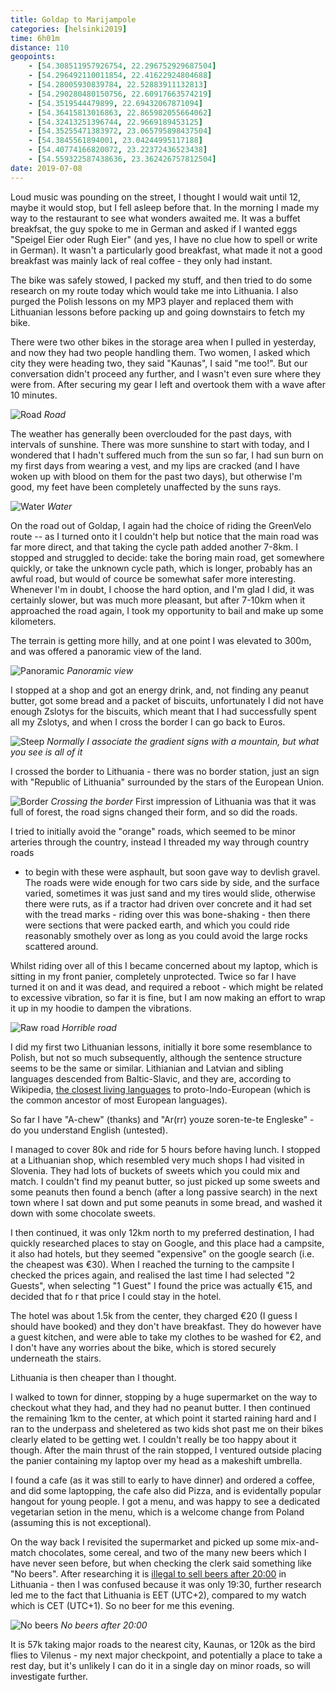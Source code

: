 ```yaml
--- 
title: Goldap to Marijampole
categories: [helsinki2019]
time: 6h01m
distance: 110
geopoints:
    - [54.308511957926754, 22.296752929687504]
    - [54.296492110011854, 22.41622924804688]
    - [54.28005930839784, 22.52883911132813]
    - [54.290280480150756, 22.60917663574219]
    - [54.3519544479899, 22.69432067871094]
    - [54.36415813016863, 22.865982055664062]
    - [54.32413251396744, 22.9669189453125]
    - [54.35255471383972, 23.065795898437504]
    - [54.3845561894001, 23.04244995117188]
    - [54.40774166820072, 23.22372436523438]
    - [54.559322587438636, 23.362426757812504]
date: 2019-07-08
---
```


Loud music was pounding on the street, I thought I would wait until 12, maybe
it would stop, but I fell asleep before that. In the morning I made my way to
the restaurant to see what wonders awaited me. It was a buffet breakfsat, the
guy spoke to me in German and asked if I wanted eggs "Speigel Eier oder Rugh 
Eier" (and yes, I have no clue how to spell or write in German). It wasn't a
particularly good breakfast, what made it not a good breakfast was mainly lack
of real coffee - they only had instant.

The bike was safely stowed, I packed my stuff, and then tried to do some
research on my route today which would take me into Lithuania. I also purged
the Polish lessons on my MP3 player and replaced them with Lithuanian lessons
before packing up and going downstairs to fetch my bike.

There were two other bikes in the storage area when I pulled in yesterday, and
now they had two people handling them. Two women, I asked which city they were
heading two, they said "Kaunas", I said "me too!". But our conversation didn't
proceed any further, and I wasn't even sure where they were from. After
securing my gear I left and overtook them with a wave after 10 minutes.

![Road](/images/tallinn/2019-07-08/1.JPG)
*Road*

The weather has generally been overclouded for the past days, with intervals
of sunshine. There was more sunshine to start with today, and I wondered that
I hadn't suffered much from the sun so far, I had sun burn on my first days
from wearing a vest, and my lips are cracked (and I have woken up with blood
on them for the past two days), but otherwise I'm good, my feet have been
completely unaffected by the suns rays.

![Water](/images/tallinn/2019-07-08/2.JPG)
*Water*

On the road out of Goldap, I again had the choice of riding the GreenVelo
route -- as I turned onto it I couldn't help but notice that the main road was
far more direct, and that taking the cycle path added another 7-8km. I stopped
and struggled to decide: take the boring main road, get somewhere quickly, or
take the unknown cycle path, which is longer, probably has an awful road, but
would of cource be somewhat safer more interesting. Whenever I'm in doubt, I
choose the hard option, and I'm glad I did, it was certainly slower, but was
much more pleasant, but after 7-10km when it approached the road again, I took
my opportunity to bail and make up some kilometers.

The terrain is getting more hilly, and at one point I was elevated to 300m,
and was offered a panoramic view of the land.

![Panoramic](/images/tallinn/2019-07-08/4.JPG)
*Panoramic view*

I stopped at a shop and got an energy drink, and, not finding any peanut
butter, got some bread and a packet of biscuits, unfortunately I did not have
enough Zslotys for the biscuits, which meant that I had successfully spent all
my Zslotys, and when I cross the border I can go back to Euros.

![Steep](/images/tallinn/2019-07-08/3.JPG)
*Normally I associate the gradient signs with a mountain, but what you see is
all of it*

I crossed the border to Lithuania - there was no border station, just an
sign with "Republic of Lithuania" surrounded by the stars of the European
Union.

![Border](/images/tallinn/2019-07-08/5.JPG)
*Crossing the border*
First impression of Lithuania was that it was full of forest, the road signs
changed their form, and so did the roads. 

I tried to initially avoid the "orange" roads, which seemed to be minor
arteries through the country, instead I threaded my way through country roads
- to begin with these were asphault, but soon gave way to devlish gravel.
The roads were wide enough for two cars side by side, and the surface
varied, sometimes it was just sand and my tires would slide, otherwise there
were ruts, as if a tractor had driven over concrete and it had set with the
tread marks - riding over this was bone-shaking - then there were sections
that were packed earth, and which you could ride reasonably smothely over as
long as you could avoid the large rocks scattered around.

Whilst riding over all of this I became concerned about my laptop, which is
sitting in my front panier, completely unprotected. Twice so far I have turned
it on and it was dead, and required a reboot - which might be related to
excessive vibration, so far it is fine, but I am now making an effort to wrap
it up in my hoodie to dampen the vibrations.

![Raw road](/images/tallinn/2019-07-08/6.JPG)
*Horrible road*

I did my first two Lithuanian lessons, initially it bore some resemblance to
Polish, but not so much subsequently, although the sentence structure seems to
be the same or similar. Lithianian and Latvian and sibling languages descended
from Baltic-Slavic, and they are, according to Wikipedia, [the closest living
languages](https://en.wikipedia.org/wiki/Lithuanian_language) to
proto-Indo-European (which is the common ancestor of most European languages). 

So far I have "A-chew" (thanks) and "Ar(rr) youze soren-te-te Engleske" - do you
understand English (untested).

I managed to cover 80k and ride for 5 hours before having lunch. I stopped at
a Lithuanian shop, which resembled very much shops I had visited in Slovenia.
They had lots of buckets of sweets which you could mix and match. I couldn't
find my peanut butter, so just picked up some sweets and some peanuts then
found a bench (after a long passive search) in the next town where I sat down
and put some peanuts in some bread, and washed it down with some chocolate
sweets.

I then continued, it was only 12km north to my preferred destination, I had
quickly researched places to stay on Google, and this place had a campsite, it
also had hotels, but they seemed "expensive" on the google search (i.e. the
cheapest was €30). When I reached the turning to the campsite I checked the
prices again, and realised the last time I had selected "2 Guests", when
selecting "1 Guest" I found the price was actually €15, and decided that fo
r that price I could stay in the hotel.

The hotel was about 1.5k from the center, they charged €20 (I guess I
should have booked) and they don't have breakfast. They do however have a
guest kitchen, and were able to take my clothes to be washed for €2, and I
don't have any worries about the bike, which is stored securely underneath the
stairs.

Lithuania is then cheaper than I thought.

I walked to town for dinner, stopping by a huge supermarket on the way to
checkout what they had, and they had no peanut butter. I then continued the
remaining 1km to the center, at which point it started raining hard and I ran
to the underpass and sheletered as two kids shot past me on their bikes
clearly elated to be getting wet. I couldn't really be too happy about it
though. After the main thrust of the rain stopped, I ventured outside placing
the panier containing my laptop over my head as a makeshift umbrella.

I found a cafe (as it was still to early to have dinner) and ordered a coffee,
and did some laptopping, the cafe also did Pizza, and is evidentally popular
hangout for young people. I got a menu, and was happy to see a dedicated
vegetarian setion in the menu, which is a welcome change from Poland (assuming
this is not exceptional).

On the way back I revisited the supermarket and picked up some mix-and-match
chocolates, some cereal, and two of the many new beers which I have never seen
before, but when checking the clerk said something like "No beers". After
researching it is [illegal to sell beers after
20:00](https://nordan.org/lithuania-to-raise-legal-drinking-age-shorten-alcohol-selling-hours/)
in Lithuania - then I was confused because it was only 19:30, further research
led me to the fact that Lithuania is EET (UTC+2), compared to my watch which
is CET (UTC+1). So no beer for me this evening.

![No beers](/images/tallinn/2019-07-08/7.png)
*No beers after 20:00*

It is 57k taking major roads to the nearest city, Kaunas, or 120k as the bird
flies to Vilenus - my next major checkpoint, and potentially a place to take a
rest day, but it's unlikely I can do it in a single day on minor roads, so
will investigate further.
